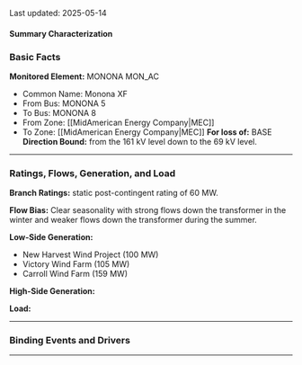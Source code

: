 Last updated: 2025-05-14
#### Summary Characterization
### Basic Facts
**Monitored Element:** MONONA MON_AC
- Common Name: Monona XF
- From Bus: MONONA 5
- To Bus: MONONA 8
- From Zone: [[MidAmerican Energy Company|MEC]]
- To Zone: [[MidAmerican Energy Company|MEC]]
**For loss of:** BASE
**Direction Bound:** from the 161 kV level down to the 69 kV level.

---
### Ratings, Flows, Generation, and Load
**Branch Ratings:** static post-contingent rating of 60 MW.

**Flow Bias:** 
Clear seasonality with strong flows down the transformer in the winter and weaker flows down the transformer during the summer.

**Low-Side Generation:**
- New Harvest Wind Project (100 MW)
- Victory Wind Farm (105 MW)
- Carroll Wind Farm (159 MW)

**High-Side Generation:**

**Load:**

---
### Binding Events and Drivers

---
